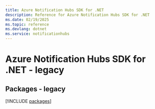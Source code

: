```yaml
---
title: Azure Notification Hubs SDK for .NET
description: Reference for Azure Notification Hubs SDK for .NET
ms.date: 02/19/2025
ms.topic: reference
ms.devlang: dotnet
ms.service: notificationhubs
---
```

# Azure Notification Hubs SDK for .NET - legacy
## Packages - legacy
[!INCLUDE [packages](notification-hubs-index.md)]